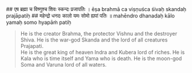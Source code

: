<section>
<section data-markdown>
## एष ब्रह्मा च विष्णुश्च शिवः स्कन्दः प्रजापतिः ।
ēṣa brahmā ca viṣṇuśca śivaḥ skandaḥ prajāpatiḥ
## महेन्द्रो धनदः कालो यमः सोमो ह्यपां पतिः ॥
mahēndro dhanadaḥ kālo yamaḥ somo hyapāṁ patiḥ

> He is the creator Brahma, the protector Vishnu and the destroyer Shiva. He is the war-god Skanda and the lord of all creatures Prajapati.    
> He is the great king of heaven Indra and Kubera lord of riches. He is Kala who is time itself and Yama who is death. He is the moon-god Soma and Varuna lord of all waters.

<!--
 “Indeed, he is Brahma (the creator), Viṣṇu (the protector), Śiva (the god of destruction), Skanda (son of Śiva), Prajāpati (the ten lords of beings), Indra (the ruler of gods), Kubera (the bestower of riches), Kāla (time), Yama (god of retribution), Soma (the moon god), Varuṇa (ruler of waters), the Pitṛs (ancestors), the eight Vasus, the twelve Sādhyas, the two Aśvinas (physicians of god), the forty nine Maruts (wind gods), Manu (progenitor of the human race), Vāyu (the wind god), the fire god, The created beings, the life breath (of all human beings), the maker of the seasons and the giver of light.

He is Brahma (the creator), Visnu (the Sustainer), Shiva (the destroyer), Skanda (the son of Siva), Prajapati (progenitor of human race), the mighty Indra (king of heaven), Kubera (the god of wealth and lord of riches), Kala (eternal time), Yama (the Lord of death), Soma (the moon god that nourishes), and Varuna (the lord of sea and ocean).
-->
</section>
</section>
